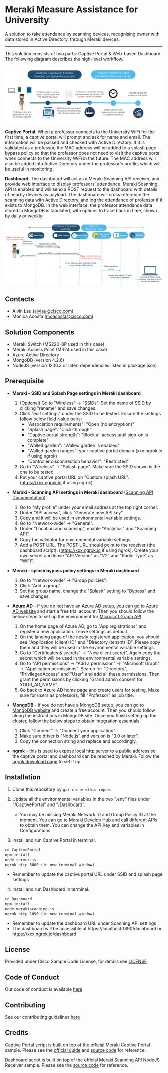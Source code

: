 # Meraki Measure Assistance for University

A solution to take attendance by scanning devices, recognising owner with data stored in Active Directory, through Meraki devices.

---

This solution consists of two parts: Captive Portal & Web-based Dashboard. The following diagram describes the high-level workflow.

![Meraki Measure Assistance High Level Workflow](Meraki_Measure_Assistance_High_Level_Workflow.png)

**Captive Portal**: When a professor connects to the University WiFi for the first time, a captive portal will prompt and ask for name and email. The information will be passed and checked with Active Directory. If it is validated as a professor, the MAC address will be added to a splash page bypass policy so that the professor does not need to visit the captive portal when connects to the University WiFi in the future. The MAC address will also be added into Active Directory under the professor's profile, which will be useful in monitoring.

**Dashboard**: The dashboard will act as a Meraki Scanning API receiver, and provide web interface to display professors' attendance. Meraki Scanning API is enabled and will send a POST request to the dashboard with details of nearby devices as payload. The dashboard will cross reference the scanning data with Active Directory, and log the attendance of professor if it exists to MongoDB. In the web interface, the professor attendance data stored in MongoDB is tabulated, with options to trace back in time, shown by daily or weekly.

![Meraki Measure Assistance Sequence Diagram](Meraki_Measure_Assistance_Sequence_Diagram.png)

## Contacts
* Alvin Lau (alvlau@cisco.com)
* Monica Acosta (moacosta@cisco.com)



## Solution Components
* Meraki Switch (MS220-8P used in this case)
* Meraki Access Point (MR24 used in this case)
* Azure Active Directory
* MongoDB (version 4.2.6)
* NodeJS (version 12.16.3 or later; dependencies listed in package.json)



## Prerequisite
- **Meraki - SSID and Splash Page settings in Meraki dashboard**
  1. (Optional) Go to "Wireless" -> "SSIDs". Set the name of SSID by clicking "rename" and save changes.
  2. Click "edit settings" under the SSID to be tested. Ensure the settings follow below field-value pairs:
     - "Association requirements": "Open (no encryption)"
     - "Splash page": "Click-through"
     - "Captive portal strength": "Block all access until sign-on is complete"
     - "Walled garden": "Walled garden is enabled"
     - "Walled garden ranges": your captive portal domain (xxx.ngrok.io if using ngrok)
     - "Controller disconnection behavior": "Restricted"
  3. Go to "Wireless" -> "Splash page". Make sure the SSID shown is the one to be tested.
  4. Put your captive portal URL on "Custom splash URL". (https://xxx.ngrok.io if using ngrok)



- **Meraki - Scanning API settings in Meraki dashboard** ([Scanning API Documentation](https://developer.cisco.com/meraki/scanning-api/#!enable-scanning-api/enable-location-api))
  1. Go to "My profile" under your email address at the top right corner.
  2. Under "API access", click "Generate new API key".
  3. Copy and it will be used in environmental variable settings.
  4. Go to "Network-wide" -> "General".
  5. Under "Location and scanning", enable "Analytics" and "Scanning API".
  6. Copy the validator for environmental variable settings.
  7. Add a POST URL. The POST URL should point to the receiver (the dashboard script). (https://xxx.ngrok.io if using ngrok). Create your own secret and leave "API Version" as "V2" and "Radio Type" as "WiFi".



- **Meraki - splash bypass policy settings in Meraki dashboard**
  1. Go to "Network-wide" -> "Group policies".
  2. Click "Add a group".
  3. Set the group name, change the "Splash" setting to "Bypass" and save changes.



- **Azure AD** - if you do not have an Azure AD setup, you can go to [Azure AD website](https://azure.microsoft.com/en-us/trial/get-started-active-directory/) and start a free trial account. Then you should follow the below steps to set up the environment for [Microsoft Graph API](https://docs.microsoft.com/en-us/graph/overview).
  1. On the home page of Azure AD, go to "App registrations" and register a new application. Leave settings as default.
  2. On the landing page of the newly registered application, you should see "Application (client) ID" and "Directory (tenant) ID". Please copy them and they will be used in the environmental variable settings.
  3. Go to "Certificates & secrets" -> "New client secret". Again copy the secret which will be used in the environmental variable settings.
  4. Go to "API permissions" -> "Add a permission" -> "Microsoft Graph" -> "Application permissions". Search for "Directory", "PrivilegedAccess" and "User" and add all these permissions. Then grant the permissions by clicking "Grand admin consent for YOUR_AD_NAME".
  5. Go back to Azure AD home page and create users for testing. Make sure for users as professors, fill "Professor" as job title.



- **MongoDB** - if you do not have a MongoDB setup, you can go to [MongoDB website](https://www.mongodb.com/) and create a free account. Then you should follow along the instructions in MongoDB site. Once you finish setting up the cluster, follow the below steps to obtain integration essentials.
  1. Click "Connect" -> "Connect your application".
  2. Make sure driver is "Node.js" and version is "3.0 or later".
  3. Copy the connection string and replace <password> and <dbname> accordingly.



- **ngrok** - this is used to expose local http server to a public address so the captive portal and dashboard can be reached by Meraki. Follow the [ngrok download page](https://ngrok.com/download) to set it up.



## Installation

1. Clone this repository by `git clone <this repo>`.

2. Update all the environmental variables in the two ".env" files under "/CaptivePortal" and "/Dashboard".
   - You may be missing Meraki Network ID and Group Policy ID at the moment. You can go to [Meraki Develop Hub](https://developer.cisco.com/meraki/api/#!overview) and call different APIs to obtain them. You can change the API Key and variables in Configurations.

3. Install and run Captive Portal in terminal.
```
cd CaptivePortal
npm install
node server.js
ngrok http 5000 (in new terminal window)
```
   - Remember to update the captive portal URL under SSID and splash page settings


4. Install and run Dashboard in terminal.
```
cd Dashboard
npm install
node merakiscanning.js
ngrok http 1890 (in new terminal window)
```
   - Remember to update the dashboard URL under Scanning API settings
   - The dashboard will be accessible at https://localhost:1890/dashboard or https://xxx.ngrok.io/dashboard



## License
Provided under Cisco Sample Code License, for details see [LICENSE](./LICENSE)



## Code of Conduct
Our code of conduct is available [here](./CODE_OF_CONDUCT.md)



## Contributing
See our contributing guidelines [here](./CONTRIBUTING.md)



## Credits
Captive Portal script is built on top of the official Meraki Captive Portal sample. Please see the [official guide](https://developer.cisco.com/meraki/build/captive-portal-with-client-side-javascript/) and [source code](https://github.com/dexterlabora/excap-clientjs) for reference.

Dashboard script is built on top of the official Meraki Scanning API NodeJS Receiver sample. Please see the [source code](https://github.com/dexterlabora/cmxreceiver) for reference.
